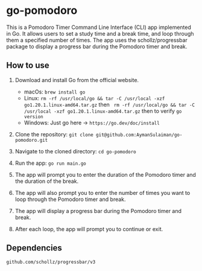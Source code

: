 # go-pomodoro

This is a Pomodoro Timer Command Line Interface (CLI) app implemented in Go. It allows users to set a study time and a break time, and loop through them a specified number of times. The app uses the schollz/progressbar package to display a progress bar during the Pomodoro timer and break.

## How to use

1. Download and install Go from the official website.
    * macOs: `brew install go`
    * Linux:  `rm -rf /usr/local/go && tar -C /usr/local -xzf go1.20.1.linux-amd64.tar.gz` then ` rm -rf /usr/local/go && tar -C /usr/local -xzf go1.20.1.linux-amd64.tar.gz` then to verify `go version`
    * Windows: Just go here -> `https://go.dev/doc/install`

2. Clone the repository: `git clone git@github.com:AymanSulaiman/go-pomodoro.git`

3. Navigate to the cloned directory: `cd go-pomodoro`

4. Run the app: `go run main.go`

5. The app will prompt you to enter the duration of the Pomodoro timer and the duration of the break.

6. The app will also prompt you to enter the number of times you want to loop through the Pomodoro timer and break.

7. The app will display a progress bar during the Pomodoro timer and break.

8. After each loop, the app will prompt you to continue or exit.

## Dependencies

`github.com/schollz/progressbar/v3`